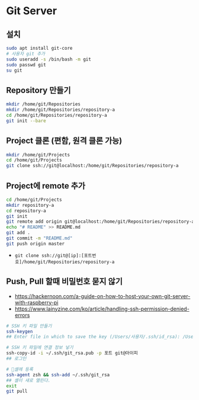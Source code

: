 # Git Server
## 설치
```sh
sudo apt install git-core
# 사용자 git 추가
sudo useradd -s /bin/bash -m git
sudo passwd git
su git
```

## Repository 만들기
```sh
mkdir /home/git/Repositories
mkdir /home/git/Repositories/repository-a
cd /home/git/Repositories/repository-a
git init --bare
```

## Project 클론 (편함, 원격 클론 가능)
```sh
mkdir /home/git/Projects
cd /home/git/Projects
git clone ssh://git@localhost:/home/git/Repositories/repository-a
```

## Project에 remote 추가
```sh
cd /home/git/Projects
mkdir repository-a
cd repository-a
git init
git remote add origin git@localhost:/home/git/Repositories/repository-a
echo "# README" >> README.md
git add .
git commit -m "README.md"
git push origin master
```
* `git clone ssh://git@[ip]:[포트번호]/home/git/Repositories/repository-a`

## Push, Pull 할때 비밀번호 묻지 않기
* https://hackernoon.com/a-guide-on-how-to-host-your-own-git-server-with-raspberry-pi
* https://www.lainyzine.com/ko/article/handling-ssh-permission-denied-errors
```sh
# SSH 키 파일 만들기
ssh-keygen
## Enter file in which to save the key (/Users/사용자/.ssh/id_rsa): /Users/사용자/.ssh/git_rsa

# SSH 키 파일에 연결 정보 넣기
ssh-copy-id -i ~/.ssh/git_rsa.pub -p 포트 git@아이피
## 로그인

# 셀에 등록
ssh-agent zsh && ssh-add ~/.ssh/git_rsa
## 셸이 새로 열린다.
exit
git pull
```
